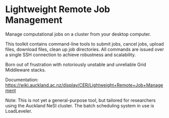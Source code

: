 Lightweight Remote Job Management
===

Manage computational jobs on a cluster from your desktop computer.

This toolkit contains command-line tools to submit jobs, cancel jobs, upload files, download files, clean up job directories.
All commands are issued over a single SSH connection to achieve robustness and scalability.

Born out of frustration with notoriously unstable and unreliable Grid Middleware stacks.

Documentation:
https://wiki.auckland.ac.nz/display/CER/Lightweight+Remote+Job+Management

Note:
This is not yet a general-purpose tool, but tailored for researchers using the Auckland NeSI cluster.
The batch scheduling system in use is LoadLeveler.
